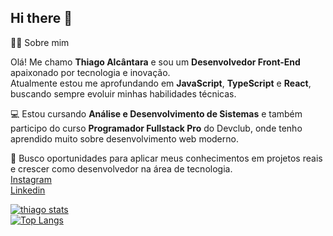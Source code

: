 ## Hi there 👋

 👨‍💻 Sobre mim

Olá! Me chamo **Thiago Alcântara** e sou um **Desenvolvedor Front-End** apaixonado por tecnologia e inovação.  
Atualmente estou me aprofundando em **JavaScript**, **TypeScript** e **React**, buscando sempre evoluir minhas habilidades técnicas.

💻 Estou cursando **Análise e Desenvolvimento de Sistemas** e também participo do curso **Programador Fullstack Pro** do Devclub, onde tenho aprendido muito sobre desenvolvimento web moderno.

🚀 Busco oportunidades para aplicar meus conhecimentos em projetos reais e crescer como desenvolvedor na área de tecnologia.
 <br>
 <a href="https://www.instagram.com/_alcantarathiago06/">Instagram</a> <br>
    <a href="https://www.linkedin.com/in/thiago-alc%C3%A2ntara-51267b302/">Linkedin</a>

[![thiago stats](https://github-readme-stats.vercel.app/api?username=thiaguin06)](https://github.com/anuraghazra/github-readme-stats) <br>
[![Top Langs](https://github-readme-stats.vercel.app/api/top-langs/?username=thiaguin06)](https://github.com/anuraghazra/github-readme-stats)

  
